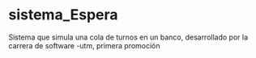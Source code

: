 # sistema_Espera
Sistema que simula una cola de turnos en un banco, desarrollado por la carrera de software -utm, primera promoción 
